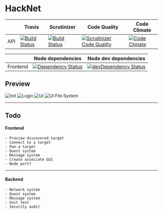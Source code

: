 # HackNet


|         | Travis           | Scrutinizer  | Code Quality | Code Climate |
| ------------- |-------------|-------------|-------------|-------------|
| API      | [![Build Status](https://travis-ci.org/L3o-pold/HackNetAPI.svg)](https://travis-ci.org/L3o-pold/HackNetAPI) | [![Build Status](https://scrutinizer-ci.com/g/L3o-pold/HackNetAPI/badges/build.png?b=master)](https://scrutinizer-ci.com/g/L3o-pold/HackNetAPI/build-status/master) | [![Scrutinizer Code Quality](https://scrutinizer-ci.com/g/L3o-pold/HackNetAPI/badges/quality-score.png?b=master)](https://scrutinizer-ci.com/g/L3o-pold/HackNetAPI/?branch=master) | [![Code Climate](https://codeclimate.com/github/L3o-pold/HackNetAPI/badges/gpa.svg)](https://codeclimate.com/github/L3o-pold/HackNetAPI) | |


|         | Node dependencies | Node dev dependencies
| ------------- |-------------|-------------|
| Frontend | [![Dependency Status](https://david-dm.org/L3o-pold/HackNet.svg)](https://david-dm.org/L3o-pold/HackNet) | [![devDependency Status](https://david-dm.org/L3o-pold/HackNet/dev-status.svg)](https://david-dm.org/L3o-pold/HackNet#info=devDependencies) |


## Preview

![Init](http://leopoldjacquot.com/hacknet/init.png)
![Login](http://leopoldjacquot.com/hacknet/login.png)
![UI](http://leopoldjacquot.com/hacknet/ui-1.png)
![UI File System](http://leopoldjacquot.com/hacknet/ui-file-system.png)

<hr>

## Todo

#### Frontend
  
    - Preview discovered target
    - Connect to a target
    - Pwn a target
    - Quest system
    - Message system
    - Create associate GUI
    - Node port?
  
  <hr>
  
#### Backend
  
    - Network system
    - Quest system
    - Message system
    - Unit test
    - Security audit
